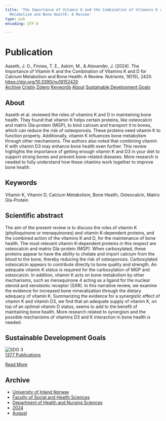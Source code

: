 ```yaml
---
title: 'The Importance of Vitamin K and the Combination of Vitamins K and D for Calcium
  Metabolism and Bone Health: A Review'
type: pub
encoding: UTF-8

---
```

<h1>Publication</h1>
<article id="csl-bib-container-QPAI44LN" class="csl-bib-container">
  <div class="csl-bib-body"> <div class="csl-entry">Aaseth, J. O., Finnes, T. E., Askim, M., &#38; Alexander, J. (2024). The Importance of Vitamin K and the Combination of Vitamins K and D for Calcium Metabolism and Bone Health: A Review. <i>Nutrients</i>, <i>16</i>(15), 2420. <a href="https://doi.org/10.3390/nu16152420">https://doi.org/10.3390/nu16152420</a></div> </div>
  <div class="csl-bib-buttons">
    <a href="#taxonomy-article-QPAI44LN" alt="archive" class="csl-bib-button">Archive</a>
    <a href="https://app.cristin.no/results/show.jsf?id=2285787" alt="Cristin" class="csl-bib-button">Cristin</a>
    <a href="http://zotero.org/groups/5881554/items/QPAI44LN" alt="Zotero" class="csl-bib-button">Zotero</a>
    <a href="#keywords-article-QPAI44LN" alt="keywords" class="csl-bib-button">Keywords</a>
    <a href="#about-article-QPAI44LN" alt="about_pub" class="csl-bib-button">About</a>
    <a href="#sdg-article-QPAI44LN" alt="sdg" class="csl-bib-button">Sustainable Development Goals</a>
  </div>
  <div id="csl-bib-meta-container-QPAI44LN"></div>
</article>
<div id="csl-bib-meta-QPAI44LN" class="csl-bib-meta">
  <article id="about-article-QPAI44LN" class="about_pub-article">
    <h1>About</h1>
    Aaseth et al. reviewed the roles of vitamins K and D in maintaining bone health. They found that vitamin K helps certain proteins, like osteocalcin and matrix Gla-protein (MGP), to bind calcium and transport it to bones, which can reduce the risk of osteoporosis. These proteins need vitamin K to function properly. Additionally, vitamin K influences bone metabolism through other mechanisms. The authors also noted that combining vitamin K with vitamin D3 may enhance bone health even further. This review highlights the importance of getting enough vitamin K and D3 in your diet to support strong bones and prevent bone-related diseases. More research is needed to fully understand how these vitamins work together to improve bone health.
  </article>
  <article id="keywords-article-QPAI44LN" class="keywords-article">
    <h1>Keywords</h1>
    Vitamin K, Vitamin D, Calcium Metabolism, Bone Health, Osteocalcin, Matrix Gla-Protein
  </article>
  <article id="abstract-article-QPAI44LN" class="abstract-article">
    <h1>Scientific abstract</h1>
    The aim of the present review is to discuss the roles of vitamin K (phylloquinone or menaquinones) and vitamin K-dependent proteins, and the combined action of the vitamins K and D, for the maintenance of bone health. The most relevant vitamin K-dependent proteins in this respect are osteocalcin and matrix Gla-protein (MGP). When carboxylated, these proteins appear to have the ability to chelate and import calcium from the blood to the bone, thereby reducing the risk of osteoporosis. Carboxylated osteocalcin appears to contribute directly to bone quality and strength. An adequate vitamin K status is required for the carboxylation of MGP and osteocalcin. In addition, vitamin K acts on bone metabolism by other mechanisms, such as menaquinone 4 acting as a ligand for the nuclear steroid and xenobiotic receptor (SXR). In this narrative review, we examine the evidence for increased bone mineralization through the dietary adequacy of vitamin K. Summarizing the evidence for a synergistic effect of vitamin K and vitamin D3, we find that an adequate supply of vitamin K, on top of an optimal vitamin D status, seems to add to the benefit of maintaining bone health. More research related to synergism and the possible mechanisms of vitamins D3 and K interaction in bone health is needed.
  </article>
  <article id="sdg-article-QPAI44LN" class="sdg-article">
    <h1>Sustainable Development Goals</h1>
    <div class="sdg-container"><div id="sdg3" class="sdg">
        <img src="{{< params subfolder >}}images/sdg/sdg03_en.png" class="image" alt="SDG 3">
        <div class="sdg-overlay">
          <a href="{{< params subfolder >}}en/archive/?sdg=3#archive" class="sdg-publication-count"><span>1377</span> Publications</a>
          <p><a href="https://sdgs.un.org/goals/goal3" class="sdg-read-more">Read More</a></p>
        </div>
      </div></div>
  </article>
  <article id="taxonomy-article-QPAI44LN" class="taxonomy-article">
    <h1>Archive</h1>
    <ul>
      <li><a href="{{< params subfolder >}}en/archive/?key=3DCRN523">University of Inland Norway</a></li>
      <li><a href="{{< params subfolder >}}en/archive/?key=IDKFS3MX">Faculty of Social and Health Sciences</a></li>
      <li><a href="{{< params subfolder >}}en/archive/?key=GTV4ECMZ">Department of Health and Nursing Sciences</a></li>
      <li><a href="{{< params subfolder >}}en/archive/?key=KNN5LNR7">2024</a></li>
      <li><a href="{{< params subfolder >}}en/archive/?key=FCJW3XNS">August</a></li>
    </ul>
  </article>
</div>
